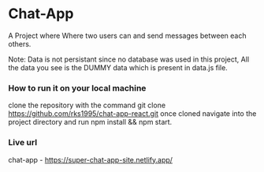 # Chat-App
A Project where Where two users can and send messages between each others.

Note: Data is not persistant since no database was used in this project, All the data you see is the DUMMY data which is present in data.js file.

### How to run it on your local machine

clone the repository with the command git clone https://github.com/rks1995/chat-app-react.git
once cloned navigate into the project directory and run npm install && npm start.

### Live url
chat-app - https://super-chat-app-site.netlify.app/
